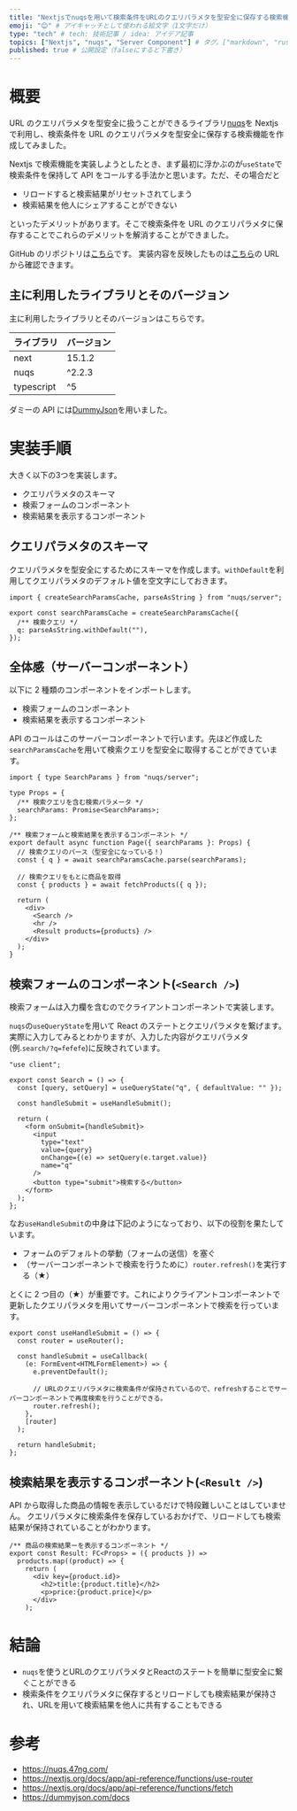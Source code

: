 ```yaml
---
title: "Nextjsでnuqsを用いて検索条件をURLのクエリパラメタを型安全に保存する検索機能の実装（サーバーコンポーネントでAPIコールするよ）" # 記事のタイトル
emoji: "😊" # アイキャッチとして使われる絵文字（1文字だけ）
type: "tech" # tech: 技術記事 / idea: アイデア記事
topics: ["Nextjs", "nuqs", "Server Component"] # タグ。["markdown", "rust", "aws"]のように指定する
published: true # 公開設定（falseにすると下書き）
---
```


# 概要

URL のクエリパラメタを型安全に扱うことができるライブラリ[nuqs](https://nuqs.47ng.com/)を Nextjs で利用し、検索条件を URL のクエリパラメタを型安全に保存する検索機能を作成してみました。

Nextjs で検索機能を実装しようとしたとき、まず最初に浮かぶのが`useState`で検索条件を保持して API をコールする手法かと思います。ただ、その場合だと

- リロードすると検索結果がリセットされてしまう
- 検索結果を他人にシェアすることができない

といったデメリットがあります。そこで検索条件を URL のクエリパラメタに保存することでこれらのデメリットを解消することができました。

GitHub のリポジトリは[こちら](https://github.com/mkt-engr/playground-nuqs/tree/main)です。
実装内容を反映したものは[こちら](https://playground-nuqs-kxjukqgg0-mktengrs-projects.vercel.app/search)の URL から確認できます。

## 主に利用したライブラリとそのバージョン

主に利用したライブラリとそのバージョンはこちらです。

| ライブラリ | バージョン |
| ---------- | ---------- |
| next       | 15.1.2     |
| nuqs       | ^2.2.3     |
| typescript | ^5         |

ダミーの API には[DummyJson](https://dummyjson.com/docs/products#products-search)を用いました。

# 実装手順

大きく以下の3つを実装します。

- クエリパラメタのスキーマ
- 検索フォームのコンポーネント
- 検索結果を表示するコンポーネント
## クエリパラメタのスキーマ

クエリパラメタを型安全にするためにスキーマを作成します。`withDefault`を利用してクエリパラメタのデフォルト値を空文字にしておきます。

```tsx
import { createSearchParamsCache, parseAsString } from "nuqs/server";

export const searchParamsCache = createSearchParamsCache({
  /** 検索クエリ */
  q: parseAsString.withDefault(""),
});
```

## 全体感（サーバーコンポーネント）

以下に 2 種類のコンポーネントをインポートします。

- 検索フォームのコンポーネント
- 検索結果を表示するコンポーネント

API のコールはこのサーバーコンポーネントで行います。先ほど作成した`searchParamsCache`を用いて検索クエリを型安全に取得することができています。

```tsx
import { type SearchParams } from "nuqs/server";

type Props = {
  /** 検索クエリを含む検索パラメータ */
  searchParams: Promise<SearchParams>;
};

/** 検索フォームと検索結果を表示するコンポーネント */
export default async function Page({ searchParams }: Props) {
  // 検索クエリのパース（型安全になっている！）
  const { q } = await searchParamsCache.parse(searchParams);

  // 検索クエリをもとに商品を取得
  const { products } = await fetchProducts({ q });

  return (
    <div>
      <Search />
      <hr />
      <Result products={products} />
    </div>
  );
}
```

## 検索フォームのコンポーネント(`<Search />`)

検索フォームは入力欄を含むのでクライアントコンポーネントで実装します。

`nuqs`の`useQueryState`を用いて React のステートとクエリパラメタを繋げます。
実際に入力してみるとわかりますが、入力した内容がクエリパラメタ(例.`search/?q=fefefe`)に反映されています。

```tsx
"use client";

export const Search = () => {
  const [query, setQuery] = useQueryState("q", { defaultValue: "" });

  const handleSubmit = useHandleSubmit();

  return (
    <form onSubmit={handleSubmit}>
      <input
        type="text"
        value={query}
        onChange={(e) => setQuery(e.target.value)}
        name="q"
      />
      <button type="submit">検索する</button>
    </form>
  );
};
```

なお`useHandleSubmit`の中身は下記のようになっており、以下の役割を果たしています。

- フォームのデフォルトの挙動（フォームの送信）を塞ぐ
- （サーバーコンポーネントで検索を行うために）`router.refresh()`を実行する（★）

とくに 2 つ目の（★）が重要です。これによりクライアントコンポーネントで更新したクエリパラメタを用いてサーバーコンポーネントで検索を行っています。

```tsx
export const useHandleSubmit = () => {
  const router = useRouter();

  const handleSubmit = useCallback(
    (e: FormEvent<HTMLFormElement>) => {
      e.preventDefault();

      // URLのクエリパラメタに検索条件が保持されているので、refreshすることでサーバーコンポーネントで再度検索を行うことができる。
      router.refresh();
    },
    [router]
  );

  return handleSubmit;
};
```

## 検索結果を表示するコンポーネント(`<Result />`)

API から取得した商品の情報を表示しているだけで特段難しいことはしていません。
クエリパラメタに検索条件を保存しているおかげで、リロードしても検索結果が保持されていることがわかります。

```tsx
/** 商品の検索結果ーを表示するコンポーネント */
export const Result: FC<Props> = ({ products }) =>
  products.map((product) => {
    return (
      <div key={product.id}>
        <h2>title:{product.title}</h2>
        <p>price:{product.price}</p>
      </div>
    );
```

# 結論

- `nuqs`を使うとURLのクエリパラメタとReactのステートを簡単に型安全に繋ぐことができる
- 検索条件をクエリパラメタに保存するとリロードしても検索結果が保持され、URLを用いて検索結果を他人に共有することもできる

# 参考

- https://nuqs.47ng.com/
- https://nextjs.org/docs/app/api-reference/functions/use-router
- https://nextjs.org/docs/app/api-reference/functions/fetch
- https://dummyjson.com/docs
